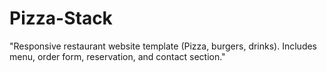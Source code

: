 # Pizza-Stack
"Responsive restaurant website template (Pizza, burgers, drinks). Includes menu, order form, reservation, and contact section."
